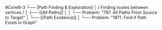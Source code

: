 #CoreN-3
└── [Path Finding & Exploration]
    │   / Finding routes between vertices /
    │
    ├── [[All Paths]]
    │   │   └── Problem: "797. All Paths From Source to Target"
    │
    └── [[Path Existence]]
        │   └── Problem: "1971. Find if Path Exists in Graph"